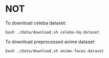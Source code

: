 # NOT

To download celeba dataset:

`bash ./data/download.sh celeba-hq-dataset`

To download preprocessed anime dataset:

`bash ./data/download.sh anime-faces-dataset`